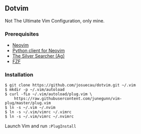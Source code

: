 ## Dotvim

Not The Ultimate Vim Configuration, only mine.

### Prerequisites

* [Neovim](https://github.com/neovim/neovim/wiki/Installing)
* [Python client for Neovim](https://github.com/neovim/python-client)
* [The Silver Searcher (Ag)](http://geoff.greer.fm/ag/)
* [FZF](https://github.com/junegunn/fzf)

### Installation

    $ git clone https://github.com/josuecau/dotvim.git ~/.vim
    $ mkdir -p ~/.vim/autoload
    $ curl -fLo ~/.vim/autoload/plug.vim \
        https://raw.githubusercontent.com/junegunn/vim-plug/master/plug.vim
    $ ln -s ~/.vim ~/.nvim
    $ ln -s ~/.vim/vimrc ~/.vimrc
    $ ln -s ~/.vim/vimrc ~/.nvimrc

Launch Vim and run `:PlugInstall`

